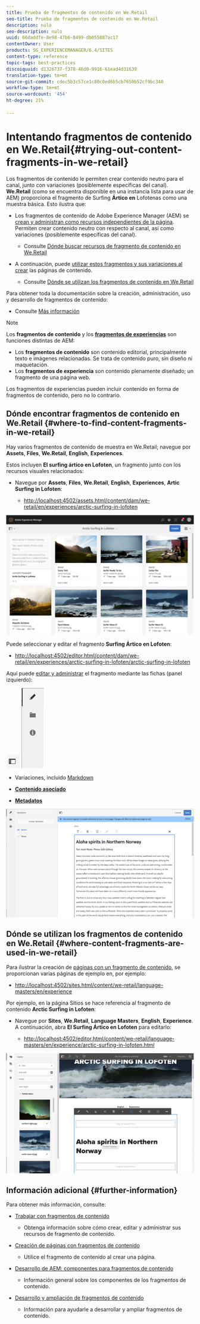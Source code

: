```yaml
---
title: Prueba de fragmentos de contenido en We.Retail
seo-title: Prueba de fragmentos de contenido en We.Retail
description: nulo
seo-description: nulo
uuid: 66daddfe-8e98-47b6-8499-db055887ac17
contentOwner: User
products: SG_EXPERIENCEMANAGER/6.4/SITES
content-type: reference
topic-tags: best-practices
discoiquuid: d1326737-f378-46d0-9916-61ead4d31639
translation-type: tm+mt
source-git-commit: cdec5b3c57ce1c80c0ed6b5cb7650b52cf9bc340
workflow-type: tm+mt
source-wordcount: '454'
ht-degree: 21%

---
```



# Intentando fragmentos de contenido en We.Retail{#trying-out-content-fragments-in-we-retail}

Los fragmentos de contenido le permiten crear contenido neutro para el canal, junto con variaciones (posiblemente específicas del canal). **We.Retail**  (como se encuentra disponible en una instancia lista para usar de AEM) proporciona el fragmento de Surfing  **Ártico en** Lofotenas como una muestra básica. Esto ilustra que:

* Los fragmentos de contenido de Adobe Experience Manager (AEM) se [crean y administran como recursos independientes de la página](/help/assets/content-fragments.md). Permiten crear contenido neutro con respecto al canal, así como variaciones (posiblemente específicas del canal). 

   * Consulte [Dónde buscar recursos de fragmento de contenido en We.Retail](#where-to-find-content-fragments-in-we-retail)

* A continuación, puede [utilizar estos fragmentos y sus variaciones al crear](/help/sites-authoring/content-fragments.md) las páginas de contenido.

   * Consulte [Dónde se utilizan los fragmentos de contenido en We.Retail](#where-content-fragments-are-used-in-we-retail)

Para obtener toda la documentación sobre la creación, administración, uso y desarrollo de fragmentos de contenido:

* Consulte [Más información](#further-information)

>[!NOTE]
>
>Los **fragmentos de contenido** y los **[fragmentos de experiencias](/help/sites-authoring/experience-fragments.md)** son funciones distintas de AEM:
>
>* Los **fragmentos de contenido** son contenido editorial, principalmente texto e imágenes relacionadas. Se trata de contenido puro, sin diseño ni maquetación.
>* Los **fragmentos de experiencia** son contenido plenamente diseñado; un fragmento de una página web. 

>
>
Los fragmentos de experiencias pueden incluir contenido en forma de fragmentos de contenido, pero no lo contrario.

## Dónde encontrar fragmentos de contenido en We.Retail {#where-to-find-content-fragments-in-we-retail}

Hay varios fragmentos de contenido de muestra en We.Retail; navegue por **Assets**, **Files**, **We.Retail**, **English**, **Experiences**.

Estos incluyen **El surfing ártico en Lofoten**, un fragmento junto con los recursos visuales relacionados:

* Navegue por **Assets**, **Files**, **We.Retail**, **English**, **Experiences**, **Artic Surfing in Lofoten**:

   * [http://localhost:4502/assets.html/content/dam/we-retail/en/experiences/arctic-surfing-in-lofoten](http://localhost:4502/assets.html/content/dam/we-retail/en/experiences/arctic-surfing-in-lofoten)

![cf-44](assets/cf-44.png)

Puede seleccionar y editar el fragmento **Surfing Ártico en Lofoten**:

* [http://localhost:4502/editor.html/content/dam/we-retail/en/experiences/arctic-surfing-in-lofoten/arctic-surfing-in-lofoten](http://localhost:4502/editor.html/content/dam/we-retail/en/experiences/arctic-surfing-in-lofoten/arctic-surfing-in-lofoten)

Aquí puede [editar y administrar](/help/assets/content-fragments.md) el fragmento mediante las fichas (panel izquierdo):

![](do-not-localize/cf-45-aa.png) ![](do-not-localize/cf-45-a.png)

* **[](/help/assets/content-fragments-variations.md)** Variaciones, incluido  [Markdown](/help/assets/content-fragments-markdown.md)

* **[Contenido asociado](/help/assets/content-fragments-assoc-content.md)**
* **[Metadatos](/help/assets/content-fragments-metadata.md)**

![cf-46](assets/cf-46.png)

## Dónde se utilizan los fragmentos de contenido en We.Retail {#where-content-fragments-are-used-in-we-retail}

Para ilustrar la creación de [páginas con un fragmento de contenido](/help/sites-authoring/content-fragments.md), se proporcionan varias páginas de ejemplo en, por ejemplo:

* [http://localhost:4502/sites.html/content/we-retail/language-masters/en/experience](http://localhost:4502/sites.html/content/we-retail/language-masters/en/experience)

Por ejemplo, en la página Sitios se hace referencia al fragmento de contenido **Arctic Surfing in Lofoten**:

* Navegue por **Sites**, **We.Retail**, **Language Masters**, **English**, **Experience**. A continuación, abra **El Surfing Ártico en Lofoten** para editarlo:

   * [http://localhost:4502/editor.html/content/we-retail/language-masters/en/experience/arctic-surfing-in-lofoten.html](http://localhost:4502/editor.html/content/we-retail/language-masters/en/experience/arctic-surfing-in-lofoten.html)

![cf-53](assets/cf-53.png)

## Información adicional {#further-information}

Para obtener más información, consulte:

* [Trabajar con fragmentos de contenido](/help/assets/content-fragments.md)

   * Obtenga información sobre cómo crear, editar y administrar sus recursos de fragmento de contenido.

* [Creación de páginas con fragmentos de contenido](/help/sites-authoring/content-fragments.md)

   * Utilice el fragmento de contenido al crear una página.

* [Desarrollo de AEM: componentes para fragmentos de contenido](/help/sites-developing/components-content-fragments.md)

   * Información general sobre los componentes de los fragmentos de contenido.

* [Desarrollo y ampliación de fragmentos de contenido](/help/sites-developing/customizing-content-fragments.md)

   * Información para ayudarle a desarrollar y ampliar fragmentos de contenido.

